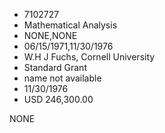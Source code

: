 * 7102727
* Mathematical Analysis
* NONE,NONE
* 06/15/1971,11/30/1976
* W.H J Fuchs, Cornell University
* Standard Grant
*   name not available
* 11/30/1976
* USD 246,300.00

NONE